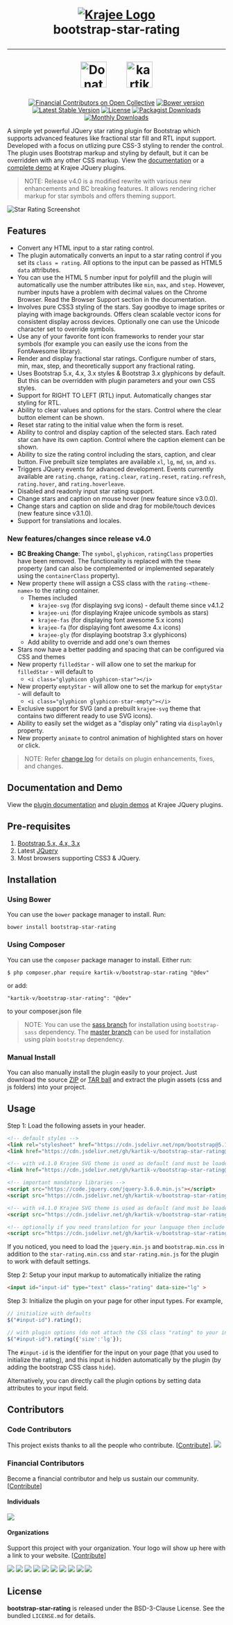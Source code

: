 <h1 align="center">
    <a href="https://plugins.krajee.com" title="Krajee Plugins" target="_blank">
        <img src="https://kartik-v.github.io/bootstrap-fileinput-samples/samples/krajee-logo-b.png" alt="Krajee Logo"/>
    </a>
    <br>
    bootstrap-star-rating
    <hr>
    <a href="https://www.paypal.com/cgi-bin/webscr?cmd=_s-xclick&hosted_button_id=DTP3NZQ6G2AYU"
       title="Donate via Paypal" target="_blank"><img src="https://kartik-v.github.io/bootstrap-fileinput-samples/samples/donate.png" height="60" alt="Donate"/></a>
    &nbsp; &nbsp; &nbsp;
    <a href="https://www.buymeacoffee.com/kartikv" title="Buy me a coffee" ><img src="https://cdn.buymeacoffee.com/buttons/v2/default-yellow.png" height="60" alt="kartikv" /></a>
</h1>

<div align="center">

[![Financial Contributors on Open Collective](https://opencollective.com/bootstrap-star-rating/all/badge.svg?label=financial+contributors)](https://opencollective.com/bootstrap-star-rating)
[![Bower version](https://badge.fury.io/bo/bootstrap-star-rating.svg)](http://badge.fury.io/bo/bootstrap-star-rating)
[![Latest Stable Version](https://poser.pugx.org/kartik-v/bootstrap-star-rating/v/stable)](https://packagist.org/packages/kartik-v/bootstrap-star-rating)
[![License](https://poser.pugx.org/kartik-v/bootstrap-star-rating/license)](https://packagist.org/packages/kartik-v/bootstrap-star-rating)
[![Packagist Downloads](https://poser.pugx.org/kartik-v/bootstrap-star-rating/downloads)](https://packagist.org/packages/kartik-v/bootstrap-star-rating)
[![Monthly Downloads](https://poser.pugx.org/kartik-v/bootstrap-star-rating/d/monthly)](https://packagist.org/packages/kartik-v/bootstrap-star-rating)

</div>

A simple yet powerful JQuery star rating plugin for Bootstrap which supports advanced features like fractional star fill and RTL input support. 
Developed with a focus on utlizing pure CSS-3 styling to render the control. The plugin uses Bootstrap markup and styling by default, but it 
can be overridden with any other CSS markup. View the [documentation](http://plugins.krajee.com/star-rating) or a [complete demo](http://plugins.krajee.com/star-rating/demo) 
at Krajee JQuery plugins. 

> NOTE: Release v4.0 is a modified rewrite with various new enhancements and BC breaking features. It allows rendering richer markup for star symbols and offers theming support.

![Star Rating Screenshot](https://cdn.jsdelivr.net/gh/kartik-v/bootstrap-fileinput-samples@0.0.1/samples/star-rating-screenshot.png)

## Features  

- Convert any HTML input to a star rating control. 
- The plugin automatically converts an input to a star rating control if you set its `class = rating`. 
  All options to the input can be passed as HTML5 `data` attributes.
- You can use the HTML 5 number input for polyfill and the plugin will automatically use the number attributes like `min`, `max`, and `step`.
  However, number inputs have a problem with decimal values on the Chrome Browser. Read the Browser Support section in the documentation.
- Involves pure CSS3 styling of the stars. Say goodbye to image sprites or playing with image backgrounds. Offers clean scalable vector 
  icons for consistent display across devices. Optionally one can use the Unicode character set to override symbols.
- Use any of your favorite font icon frameworks to render your star symbols (for example you can easily use the icons from the FontAwesome library).
- Render and display fractional star ratings. Configure number of stars, min, max, step, and theoretically  support any fractional rating.
- Uses Bootstrap 5.x, 4.x, 3.x styles & Bootstrap 3.x glyphicons by default. But this can be overridden with plugin parameters and your own CSS styles.
- Support for RIGHT TO LEFT (RTL) input. Automatically changes star styling for RTL.
- Ability to clear values and options for the stars. Control where the clear button element can be shown.
- Reset star rating to the initial value when the form is reset.
- Ability to control and display caption of the selected stars. Each rated star can have its own caption. Control where the 
  caption element can be shown.
- Ability to size the rating control including the stars, caption, and clear button. Five prebuilt size templates are 
  available `xl`, `lg`, `md`, `sm`, and `xs`.
- Triggers JQuery events for advanced development. Events currently available are `rating.change`, `rating.clear`, `rating.reset`, `rating.refresh`, `rating.hover`, and `rating.hoverleave`.
- Disabled and readonly input star rating support.
- Change stars and caption on mouse hover (new feature since v3.0.0).
- Change stars and caption on slide and drag for mobile/touch devices (new feature since v3.1.0).
- Support for translations and locales.

### New features/changes since release v4.0

- **BC Breaking Change**: The `symbol`, `glyphicon`, `ratingClass` properties have been removed. The functionality is replaced with the `theme` property (and can also be complemented or implemented separately using the `containerClass` property).
- New property `theme` will assign a CSS class with the `rating-<theme-name>` to the rating container.
    - Themes included
        - `krajee-svg` (for displaying svg icons) - default theme since v4.1.2
        - `krajee-uni` (for displaying Krajee unicode symbols as stars)
        - `krajee-fas` (for displaying font awesome 5.x icons)
        - `krajee-fa` (for displaying font awesome 4.x icons)
        - `krajee-gly` (for displaying bootstrap 3.x glyphicons)
    - Add ability to override and add one's own themes
- Stars now have a better padding and spacing that can be configured via CSS and themes
- New property `filledStar` - will allow one to set the markup for `filledStar` - will default to 
    - `<i class="glyphicon glyphicon-star"></i>`
- New property `emptyStar` - will allow one to set the markup for `emptyStar` - will default to 
    - `<i class="glyphicon glyphicon-star-empty"></i>`
- Exclusive support for SVG (and a prebuilt `krajee-svg` theme that contains two different ready to use SVG icons).
- Ability to easily set the widget as a "display only" rating via `displayOnly` property.
- New property `animate` to control animation of highlighted stars on hover or click.

> NOTE: Refer [change log](https://github.com/kartik-v/bootstrap-star-rating/blob/master/CHANGE.md) for details on plugin enhancements, fixes, and changes.

## Documentation and Demo

View the [plugin documentation](http://plugins.krajee.com/star-rating) and [plugin demos](http://plugins.krajee.com/star-rating/demo) at Krajee JQuery plugins. 

## Pre-requisites  

1. [Bootstrap 5.x, 4.x, 3.x](http://getbootstrap.com/)
2. Latest [JQuery](http://jquery.com/)
3. Most browsers supporting CSS3 & JQuery. 

## Installation

### Using Bower
You can use the `bower` package manager to install. Run:

    bower install bootstrap-star-rating

### Using Composer
You can use the `composer` package manager to install. Either run:

    $ php composer.phar require kartik-v/bootstrap-star-rating "@dev"

or add:

    "kartik-v/bootstrap-star-rating": "@dev"

to your composer.json file

> NOTE: You can use the [sass branch](https://github.com/kartik-v/bootstrap-star-rating/tree/sass) for installation using `bootstrap-sass` dependency.
The [master branch](https://github.com/kartik-v/bootstrap-star-rating/tree/master) can be used for installation using plain `bootstrap` dependency.

### Manual Install

You can also manually install the plugin easily to your project. Just download the source [ZIP](https://github.com/kartik-v/bootstrap-star-rating/zipball/master) or [TAR ball](https://github.com/kartik-v/bootstrap-star-rating/tarball/master) and extract the plugin assets (css and js folders) into your project.

## Usage

Step 1: Load the following assets in your header. 

```html
<!-- default styles -->
<link rel="stylesheet" href="https://cdn.jsdelivr.net/npm/bootstrap@5.1.1/dist/css/bootstrap.min.css">
<link href="https://cdn.jsdelivr.net/gh/kartik-v/bootstrap-star-rating@4.1.2/css/star-rating.min.css" media="all" rel="stylesheet" type="text/css" />

<!-- with v4.1.0 Krajee SVG theme is used as default (and must be loaded as below) - include any of the other theme CSS files as mentioned below (and change the theme property of the plugin) -->
<link href="https://cdn.jsdelivr.net/gh/kartik-v/bootstrap-star-rating@4.1.2/themes/krajee-svg/theme.css" media="all" rel="stylesheet" type="text/css" />

<!-- important mandatory libraries -->
<script src="https://code.jquery.com/jquery-3.6.0.min.js"></script>
<script src="https://cdn.jsdelivr.net/gh/kartik-v/bootstrap-star-rating@4.1.2/js/star-rating.min.js" type="text/javascript"></script>

<!-- with v4.1.0 Krajee SVG theme is used as default (and must be loaded as below) - include any of the other theme JS files as mentioned below (and change the theme property of the plugin) -->
<script src="https://cdn.jsdelivr.net/gh/kartik-v/bootstrap-star-rating@4.1.2/themes/krajee-svg/theme.js"></script>

<!-- optionally if you need translation for your language then include locale file as mentioned below (replace LANG.js with your own locale file) -->
<script src="https://cdn.jsdelivr.net/gh/kartik-v/bootstrap-star-rating@4.1.2/js/locales/LANG.js"></script>
```

If you noticed, you need to load the `jquery.min.js` and `bootstrap.min.css` in addition to the `star-rating.min.css` and `star-rating.min.js` for
the plugin to work with default settings.

Step 2: Setup your input markup to automatically initialize the rating
```html
<input id="input-id" type="text" class="rating" data-size="lg" >
```

Step 3: Initialize the plugin on your page for other input types. For example,

```js
// initialize with defaults
$("#input-id").rating();

// with plugin options (do not attach the CSS class "rating" to your input if using this approach)
$("#input-id").rating({'size':'lg'});
```

The `#input-id` is the identifier for the input on your page (that you used to initialize the rating), and this input is hidden automatically by the plugin (by adding the bootstrap CSS class `hide`). 

Alternatively, you can directly call the plugin options by setting data attributes to your input field.

## Contributors

### Code Contributors

This project exists thanks to all the people who contribute. [[Contribute](CONTRIBUTING.md)].
<a href="https://github.com/kartik-v/bootstrap-star-rating/graphs/contributors"><img src="https://opencollective.com/bootstrap-star-rating/contributors.svg?width=890&button=false" /></a>

### Financial Contributors

Become a financial contributor and help us sustain our community. [[Contribute](https://opencollective.com/bootstrap-star-rating/contribute)]

#### Individuals

<a href="https://opencollective.com/bootstrap-star-rating"><img src="https://opencollective.com/bootstrap-star-rating/individuals.svg?width=890"></a>

#### Organizations

Support this project with your organization. Your logo will show up here with a link to your website. [[Contribute](https://opencollective.com/bootstrap-star-rating/contribute)]

<a href="https://opencollective.com/bootstrap-star-rating/organization/0/website"><img src="https://opencollective.com/bootstrap-star-rating/organization/0/avatar.svg"></a>
<a href="https://opencollective.com/bootstrap-star-rating/organization/1/website"><img src="https://opencollective.com/bootstrap-star-rating/organization/1/avatar.svg"></a>
<a href="https://opencollective.com/bootstrap-star-rating/organization/2/website"><img src="https://opencollective.com/bootstrap-star-rating/organization/2/avatar.svg"></a>
<a href="https://opencollective.com/bootstrap-star-rating/organization/3/website"><img src="https://opencollective.com/bootstrap-star-rating/organization/3/avatar.svg"></a>
<a href="https://opencollective.com/bootstrap-star-rating/organization/4/website"><img src="https://opencollective.com/bootstrap-star-rating/organization/4/avatar.svg"></a>
<a href="https://opencollective.com/bootstrap-star-rating/organization/5/website"><img src="https://opencollective.com/bootstrap-star-rating/organization/5/avatar.svg"></a>
<a href="https://opencollective.com/bootstrap-star-rating/organization/6/website"><img src="https://opencollective.com/bootstrap-star-rating/organization/6/avatar.svg"></a>
<a href="https://opencollective.com/bootstrap-star-rating/organization/7/website"><img src="https://opencollective.com/bootstrap-star-rating/organization/7/avatar.svg"></a>
<a href="https://opencollective.com/bootstrap-star-rating/organization/8/website"><img src="https://opencollective.com/bootstrap-star-rating/organization/8/avatar.svg"></a>
<a href="https://opencollective.com/bootstrap-star-rating/organization/9/website"><img src="https://opencollective.com/bootstrap-star-rating/organization/9/avatar.svg"></a>

## License

**bootstrap-star-rating** is released under the BSD-3-Clause License. See the bundled `LICENSE.md` for details.